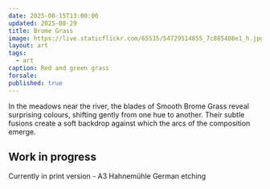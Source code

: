 ```yaml
---
date: 2025-08-15T13:00:00
updated: 2025-08-29
title: Brome Grass
image: https://live.staticflickr.com/65535/54729514855_7c885408e1_h.jpg
layout: art
tags:
  - art
caption: Red and green grass
forsale:
published: true
---
```

In the meadows near the river, the blades of Smooth Brome Grass reveal surprising colours, shifting gently from one hue to another. Their subtle fusions create a soft backdrop against which the arcs of the composition emerge.

## Work in progress

Currently in print version - A3 Hahnemühle German etching
